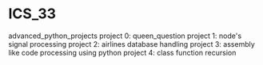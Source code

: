 # ICS_33
advanced_python_projects
project 0: queen_question
project 1: node's signal processing
project 2: airlines database handling
project 3: assembly like code processing using python
project 4: class function recursion
